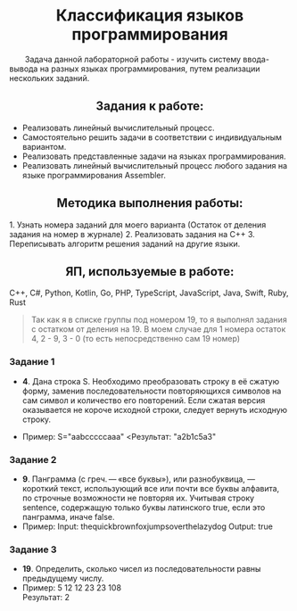 <div align="center">

# Классификация языков программирования

</div>
<p style="text-indent: 2em;">Задача данной лабораторной работы - изучить систему ввода-вывода на разных языках программирования, путем реализации нескольких заданий.</p>

<div align="center">

## Задания к работе:

</div>

* Реализовать линейный вычислительный процесс.
* Самостоятельно решить задачи в соответствии с индивидуальным вариантом. 
* Реализовать представленные задачи на языках программирования.
* Реализовать линейный вычислительный процесс любого задания на языке программирования Assembler.

<div align="center">

## Методика выполнения работы:

</div>
1. Узнать номера заданий для моего варианта (Остаток от деления задания на номер в журнале)
2. Реализовать задания на С++
3. Переписывать алгоритм решения заданий на другие языки.

<div align="center">

## ЯП, используемые в работе:

</div>
C++, С#, Python, Kotlin, Go, PHP, TypeScript, JavaScript, Java, Swift, Ruby, Rust

> Так как я в списке группы под номером 19, то  я выполнял задания с остатком от деления на 19. В моем случае для 1 номера остаток 4, 2 - 9, 3 - 0 (то есть непосредственно сам 19 номер) 

### Задание 1
* **4**. 	Дана строка S. Необходимо преобразовать строку в её сжатую форму, заменив последовательности повторяющихся символов на сам символ и количество его повторений. Если сжатая версия оказывается не короче исходной строки, следует вернуть исходную строку.

* Пример: S="aabcccccaaa"
  <Результат: "a2b1c5a3" 

### Задание 2
* **9**. Панграмма (с греч. — «все буквы»), или разнобуквица, — короткий текст, использующий все или почти все буквы алфавита, по строчные возможности не повторяя их. Учитывая строку sentence, содержащую только буквы латинского true, если это панграмма, иначе false.
* Пример: 
  Input: thequickbrownfoxjumpsoverthelazydog 
  Output: true 

### Задание 3
* **19**. Определить, сколько чисел из последовательности равны 
предыдущему числу.  
* Пример: 5 12 12 23 23 108  
  Результат: 2